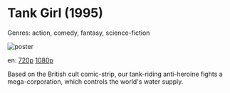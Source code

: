 # Tank Girl (1995)

Genres: action, comedy, fantasy, science-fiction

![poster](http://image.tmdb.org/t/p/w500/n3QWQhb5oVJxTLNKMLmA9xC5XwB.jpg)

en:
  [720p](magnet:?xt=urn:btih:DE616ACA92A113AB9B65875B90AB9C0CFAAD7914&tr=udp://glotorrents.pw:6969/announce&tr=udp://tracker.opentrackr.org:1337/announce&tr=udp://torrent.gresille.org:80/announce&tr=udp://tracker.openbittorrent.com:80&tr=udp://tracker.coppersurfer.tk:6969&tr=udp://tracker.leechers-paradise.org:6969&tr=udp://p4p.arenabg.ch:1337&tr=udp://tracker.internetwarriors.net:1337)
  [1080p](magnet:?xt=urn:btih:64B7F37698C5D518CA655A8BDD6229400C96932D&tr=udp://glotorrents.pw:6969/announce&tr=udp://tracker.opentrackr.org:1337/announce&tr=udp://torrent.gresille.org:80/announce&tr=udp://tracker.openbittorrent.com:80&tr=udp://tracker.coppersurfer.tk:6969&tr=udp://tracker.leechers-paradise.org:6969&tr=udp://p4p.arenabg.ch:1337&tr=udp://tracker.internetwarriors.net:1337)
  


Based on the British cult comic-strip, our tank-riding anti-heroine fights a mega-corporation, which controls the world's water supply.